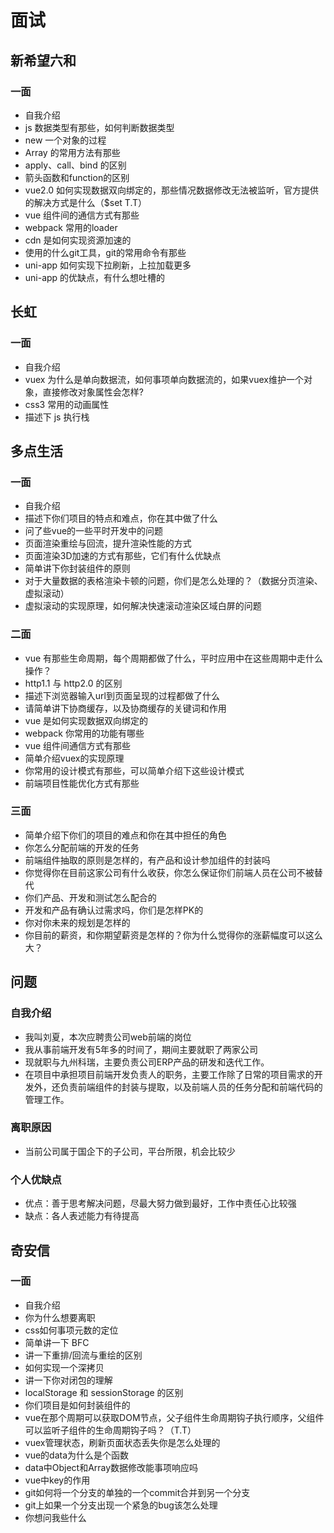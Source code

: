 # 面试
## 新希望六和
### 一面
- 自我介绍
- js 数据类型有那些，如何判断数据类型
- new 一个对象的过程
- Array 的常用方法有那些
- apply、call、bind 的区别
- 箭头函数和function的区别
- vue2.0 如何实现数据双向绑定的，那些情况数据修改无法被监听，官方提供的解决方式是什么（$set T.T）
- vue 组件间的通信方式有那些
- webpack 常用的loader
- cdn 是如何实现资源加速的
- 使用的什么git工具，git的常用命令有那些
- uni-app 如何实现下拉刷新，上拉加载更多
- uni-app 的优缺点，有什么想吐槽的 
  
## 长虹
### 一面
- 自我介绍
- vuex 为什么是单向数据流，如何事项单向数据流的，如果vuex维护一个对象，直接修改对象属性会怎样?
- css3 常用的动画属性
- 描述下 js 执行栈

## 多点生活
### 一面
- 自我介绍
- 描述下你们项目的特点和难点，你在其中做了什么
- 问了些vue的一些平时开发中的问题
- 页面渲染重绘与回流，提升渲染性能的方式
- 页面渲染3D加速的方式有那些，它们有什么优缺点
- 简单讲下你封装组件的原则
- 对于大量数据的表格渲染卡顿的问题，你们是怎么处理的？（数据分页渲染、虚拟滚动）
- 虚拟滚动的实现原理，如何解决快速滚动渲染区域白屏的问题

### 二面
- vue 有那些生命周期，每个周期都做了什么，平时应用中在这些周期中走什么操作？
- http1.1 与 http2.0 的区别
- 描述下浏览器输入url到页面呈现的过程都做了什么
- 请简单讲下协商缓存，以及协商缓存的关键词和作用
- vue 是如何实现数据双向绑定的
- webpack 你常用的功能有哪些
- vue 组件间通信方式有那些
- 简单介绍vuex的实现原理
- 你常用的设计模式有那些，可以简单介绍下这些设计模式
- 前端项目性能优化方式有那些

### 三面
- 简单介绍下你们的项目的难点和你在其中担任的角色
- 你怎么分配前端的开发的任务
- 前端组件抽取的原则是怎样的，有产品和设计参加组件的封装吗
- 你觉得你在目前这家公司有什么收获，你怎么保证你们前端人员在公司不被替代
- 你们产品、开发和测试怎么配合的
- 开发和产品有确认过需求吗，你们是怎样PK的
- 你对你未来的规划是怎样的
- 你目前的薪资，和你期望薪资是怎样的？你为什么觉得你的涨薪幅度可以这么大？

## 问题
### 自我介绍
- 我叫刘夏，本次应聘贵公司web前端的岗位
- 我从事前端开发有5年多的时间了，期间主要就职了两家公司
- 现就职与九州科瑞，主要负责公司ERP产品的研发和迭代工作。
- 在项目中承担项目前端开发负责人的职务，主要工作除了日常的项目需求的开发外，还负责前端组件的封装与提取，以及前端人员的任务分配和前端代码的管理工作。
  
### 离职原因
- 当前公司属于国企下的子公司，平台所限，机会比较少

### 个人优缺点
- 优点：善于思考解决问题，尽最大努力做到最好，工作中责任心比较强
- 缺点：各人表述能力有待提高


## 奇安信
 ### 一面
 - 自我介绍
 - 你为什么想要离职
 - css如何事项元数的定位
 - 简单讲一下 BFC
 - 讲一下重排/回流与重绘的区别
 - 如何实现一个深拷贝
 - 讲一下你对闭包的理解
 - localStorage 和 sessionStorage 的区别
 - 你们项目是如何封装组件的
 - vue在那个周期可以获取DOM节点，父子组件生命周期钩子执行顺序，父组件可以监听子组件的生命周期钩子吗？（T.T）
 - vuex管理状态，刷新页面状态丢失你是怎么处理的
 - vue的data为什么是个函数
 - data中Object和Array数据修改能事项响应吗
 - vue中key的作用
 - git如何将一个分支的单独的一个commit合并到另一个分支
 - git上如果一个分支出现一个紧急的bug该怎么处理
 - 你想问我些什么

  